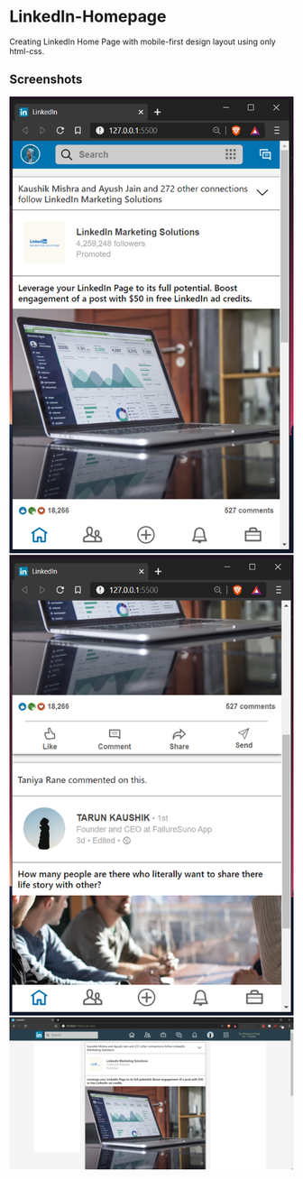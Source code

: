 # LinkedIn-Homepage
Creating LinkedIn Home Page with mobile-first design layout using only html-css.

## Screenshots

![screenshot 1](./screenshots/linkedin1.png "1")
![screenshot 2](./screenshots/linkedin2.png "2")
![screenshot 3](./screenshots/linkedin3.png "3")